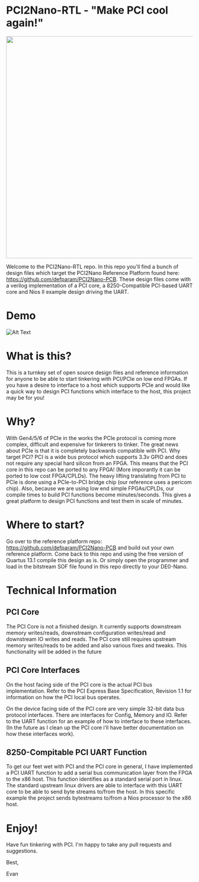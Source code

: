 # PCI2Nano-RTL - "Make PCI cool again!"

<img src="https://github.com/defparam/PCI2Nano-PCB/raw/main/images/banner.png" width="600">

Welcome to the PCI2Nano-RTL repo. In this repo you'll find a bunch of design files which target the PCI2Nano Reference Platform found here: https://github.com/defparam/PCI2Nano-PCB. These design files come with a verilog implementation of a PCI core, a 8250-Compatible PCI-based UART core and Nios II example design driving the UART.

# Demo
![Alt Text](https://github.com/defparam/PCI2Nano-PCB/raw/main/images/pci2nano.gif)


# What is this?
This is a turnkey set of open source design files and reference information for anyone to be able to start tinkering with PCI/PCIe on low end FPGAs. If you have a desire to interface to a host which supports PCIe and would like a quick way to design PCI functions which interface to the host, this project may be for you!

# Why?
With Gen4/5/6 of PCIe in the works the PCIe protocol is coming more complex, difficult and expensive for tinkerers to tinker. The great news about PCIe is that it is completely backwards compatible with PCI. Why target PCI? PCI is a wide bus protocol which supports 3.3v GPIO and does not require any special hard silicon from an FPGA. This means that the PCI core in this repo can be ported to any FPGA! (More imporantly it can be ported to low cost FPGA/CPLDs). The heavy lifting translating from PCI to PCIe is done using a PCIe-to-PCI bridge chip (our reference uses a pericom chip). Also, because we are using low end simple FPGAs/CPLDs, our compile times to build PCI functions become minutes/seconds. This gives a great platform to design PCI functions and test them in scale of minutes.

# Where to start?
Go over to the reference platform repo: https://github.com/defparam/PCI2Nano-PCB and build out your own reference platform. Come back to this repo and using the free version of Quartus 13.1 compile this design as is. Or simply open the programmer and load in the bitstream SOF file found in this repo directly to your DE0-Nano.

# Technical Information
## PCI Core
The PCI Core is not a finished design. It currently supports downstream memory writes/reads, downstream configuration writes/read and downstream IO writes and reads. The PCI core still requires upstream memory writes/reads to be added and also various fixes and tweaks. This functionality will be added in the future
## PCI Core Interfaces
On the host facing side of the PCI core is the actual PCI bus implementation. Refer to the PCI Express Base Specification, Revision 1.1 for information on how the PCI local bus operates.

On the device facing side of the PCI core are very simple 32-bit data bus protocol interfaces. There are interfaces for Config, Memory and IO. Refer to the UART function for an example of how to interface to these interfaces. (In the future as I clean up the PCI core i'll have better documentation on how these interfaces work).

## 8250-Compitable PCI UART Function
To get our feet wet with PCI and the PCI core in general, I have implemented a PCI UART function to add a serial bus communication layer from the FPGA to the x86 host. This function identifies as a standard serial port in linux. The standard upstream linux drivers are able to interface with this UART core to be able to send byte streams to/from the host. In this specific example the project sends bytestreams to/from a Nios processor to the x86 host.

# Enjoy!
Have fun tinkering with PCI. I'm happy to take any pull requests and suggestions.

Best,

Evan
